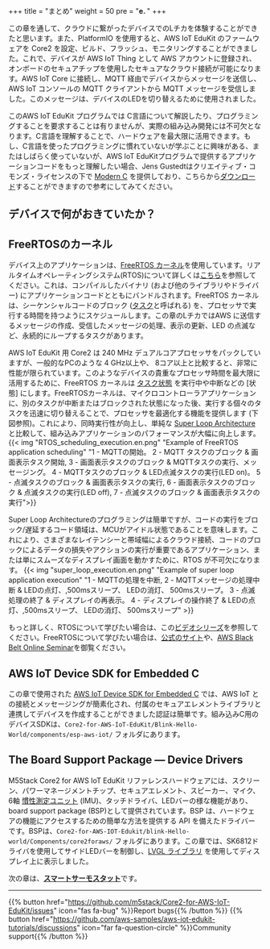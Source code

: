 +++
title = "まとめ"
weight = 50
pre = "<b>e. </b>"
+++

この章を通して、クラウドに繋がったデバイスでのLチカを体験することができたと思います。また、PlatformIO を使用すると、AWS IoT EduKit のファームウェアを Core2 を設定、ビルド、フラッシュ、モニタリングすることができました。これで、デバイスが AWS IoT Thing として AWS アカウントに登録され、オンボードのセキュアチップを使用したセキュアなクラウド接続が可能になります。AWS IoT Core に接続し、MQTT 経由でデバイスからメッセージを送信し、AWS IoT コンソールの MQTT クライアントから MQTT メッセージを受信しました。このメッセージは、デバイスのLEDを切り替えるために使用されました。

このAWS IoT EduKit プログラムでは C言語について解説したり、プログラミングすることを要求することは有りませんが、実際の組み込み開発には不可欠となります。C言語を理解することで、ハードウェアを最大限に活用できます。もし、C言語を使ったプログラミングに慣れていないが学ぶことに興味がある、またはしばらく使っていないが、AWS IoT EduKitプログラムで提供するアプリケーションコードをもっと理解したい場合、Jens Gustedtはクリエイティブ・コモンズ・ライセンスの下で [Modern C](https://modernc.gforge.inria.fr/) を提供しており、こちらから[ダウンロード](https://modernc.gforge.inria.fr/download.html)することができますので参考にしてみてください。

## デバイスで何がおきていたか？

## FreeRTOSのカーネル

デバイス上のアプリケーションは、[FreeRTOS カーネル](https://www.freertos.org/)を使用しています。リアルタイムオペレーティングシステム(RTOS)について詳しくは[こちら](https://www.freertos.org/about-RTOS.html)を参照してください。これは、コンパイルしたバイナリ (および他のライブラリやドライバー) にアプリケーションコードとともにバンドルされます。FreeRTOS カーネルは、シーケンシャルコードのブロック ([タスク](https://www.freertos.org/taskandcr.html)と呼ばれる) を、プロセッサで実行する時間を持つようにスケジュールします。この章のLチカではAWS に送信するメッセージの作成、受信したメッセージの処理、表示の更新、LED の点滅など、永続的にループするタスクがあります。 

AWS IoT EduKit 用 Core2 は 240 MHz デュアルコアプロセッサをパックしていますが、一般的なPCのような 4 GHz以上や、 8コア以上と比較すると、非常に性能が限られています。このようなデバイスの貴重なプロセッサ時間を最大限に活用するために、FreeRTOS カーネルは [タスク状態](https://www.freertos.org/RTOS-task-states.html) を実行中や中断などの [状態] にします。FreeRTOSカーネルは、マイクロコントローラアプリケーションに、別のタスクが中断またはブロックされた状態になった後、実行する個々のタスクを迅速に切り替えることで、プロセッサを最適化する機能を提供します (下図参照)。これにより、同時実行性が向上し、単純な [Super Loop Architecture](https://en.wikibooks.org/wiki/Embedded_Systems/Super_Loop_Architecture) と比較して、組み込みアプリケーションのパフォーマンスが大幅に向上します。
{{< img "RTOS_scheduling_execution.en.png" "Example of FreeRTOS application scheduling" "1 - MQTTの開始。 2 - MQTT タスクのブロック & 画面表示タスク開始, 3 - 画面表示タスクのブロック & MQTTタスクの実行、メッセージング。 4 - MQTTタスクのブロック & LED点滅タスクの実行(LED on)。 5 - 点滅タスクのブロック & 画面表示タスクの実行, 6 - 画面表示タスクのブロック & 点滅タスクの実行(LED off), 7 - 点滅タスクのブロック & 画面表示タスクの実行">}}

Super Loop Architectureのプログラミングは簡単ですが、コードの実行をブロック/遅延するコード領域は、MCUがアイドル状態であることを意味します。これにより、さまざまなレイテンシーと帯域幅によるクラウド接続、コードのブロックによるデータの損失やアクションの実行が重要であるアプリケーション、または単にスムーズなディスプレイ画面を動かすために、RTOS が不可欠になります。
{{< img "super_loop_execution.en.png" "Example of super loop application execution" "1 - MQTTの処理を中断, 2 - MQTTメッセージの処理中断 & LEDの点灯、,500msスリープ、 LEDの消灯、 500msスリープ。 3 - 点滅処理の終了 & ディスプレイの再表示。 4 - ディスプレイの操作終了 & LEDの点灯、,500msスリープ、 LEDの消灯、 500msスリープ" >}}

もっと詳しく、RTOSについて学びたい場合は、この[ビデオシリーズ](https://www.youtube.com/watch?v=F321087yYy4)を参照してください。FreeRTOSについて学びたい場合は、[公式のサイト](https://www.freertos.org/RTOS.html)や、[AWS Black Belt Online Seminar](https://aws.amazon.com/jp/blogs/news/webinar-bb-freertos-2020/)を御覧ください。

## AWS IoT Device SDK for Embedded C

この章で使用された [AWS IoT Device SDK for Embedded C](https://github.com/espressif/aws-iot-device-sdk-embedded-C/tree/61f25f34712b1513bf1cb94771620e9b2b001970) では、AWS IoT との接続とメッセージングが簡素化され、付属のセキュアエレメントライブラリと連携してデバイスを作成することができました認証は簡単です。組み込みC用のデバイスSDKは、`Core2-for-AWS-IoT-EduKit/Blink-Hello-World/components/esp-aws-iot/` フォルダにあります。

## The Board Support Package — Device Drivers

M5Stack Core2 for AWS IoT EduKit リファレンスハードウェアには、スクリーン、パワーマネージメントチップ、セキュアエレメント、スピーカー、マイク、6軸 [慣性測定ユニット](https://en.wikipedia.org/wiki/Inertial_measurement_unit) (IMU)、タッチドライバ、LEDバーの様な機能があり、board support package (BSP)として提供されています。BSP は、ハードウェアの機能にアクセスするための簡単な方法を提供する API を備えたドライバーです。BSPは、`Core2-for-AWS-IOT-Edukit/blink-Hello-world/Components/core2foraws/` フォルダにあります。この章では、SK6812ドライバを使用してサイドLEDバーを制御し、[LVGL ライブラリ](https://docs.lvgl.io/v7/en/html/) を使用してディスプレイ上に表示しました。

次の章は、[**スマートサーモスタット**](/jp/smart-thermostat.html)です。

---
{{% button href="https://github.com/m5stack/Core2-for-AWS-IoT-EduKit/issues" icon="fas fa-bug" %}}Report bugs{{% /button %}} {{% button href="https://github.com/aws-samples/aws-iot-edukit-tutorials/discussions" icon="far fa-question-circle" %}}Community support{{% /button %}}